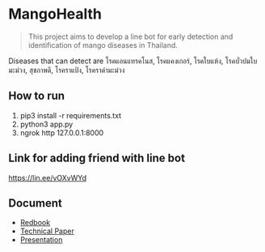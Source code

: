 # MangoHealth
>This project aims to develop a line bot for early detection and identification of mango diseases in Thailand. 

Diseases that can detect are โรคแอนแทรคโนส, โรคแคงเกอร์, โรคใบแห้ง, โรคบั่วปมใบมะม่วง, สุขภาพดี, โรคราแป้ง, โรคราดำมะม่วง

## How to run
1. pip3 install -r requirements.txt
2. python3 app.py
3. ngrok http 127.0.0.1:8000

## Link for adding friend with line bot
https://lin.ee/vOXvWYd

## Document
* [Redbook](https://docs.google.com/document/d/1tHw2VveexSM8IRR8rzJtViwg2BdTj3n7nvMDWSuOOXU/edit?usp=sharing)
* [Technical Paper](https://docs.google.com/document/d/1fbvNg52ynpI9OOTDDL6GlZgxExodJPYNvFToP6UxJBw/edit?usp=sharing)
* [Presentation](https://docs.google.com/presentation/d/1QU3AMQMbINzwm_AL4GINAnN6qiMQ5DEF-TwJDQt9kvU/edit?usp=sharing)
